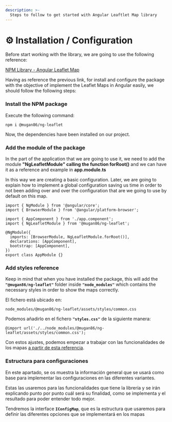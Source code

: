 ```yaml
---
description: >-
  Steps to follow to get started with Angular Leaftlet Map library
---
```


# ⚙ Installation / Configuration

Before start working with the library, we are going to use the following reference:

[NPM Library - Angular Leaflet Map](https://www.npmjs.com/package/@mugan86/ng-leaflet)

Having as reference the previous link, for install and configure the package with the objective of implement the Leaflet Maps in Angular easily, we should follow the following steps:

### Install the NPM package

Execute the following command:

```
npm i @mugan86/ng-leaflet
```

Now, the dependencies have been installed on our project.

### Add the module of the package

In the part of the application that we are going to use it, we need to add the module **"NgLeafletModule" calling the function forRoot()** and we can have it as a reference and example in **app.module.ts**&#x20;

In this way we are creating a basic configuration. Later, we are going to explain how to implement a global configuration saving us time in order to not been adding over and over the configuration that are we going to use by default on this map.

```
import { NgModule } from '@angular/core';
import { BrowserModule } from '@angular/platform-browser';

import { AppComponent } from './app.component';
import { NgLeafletModule } from '@mugan86/ng-leaflet';

@NgModule({
  imports: [BrowserModule, NgLeafletModule.forRoot()],
  declarations: [AppComponent],
  bootstrap: [AppComponent],
})
export class AppModule {}
```

### Add styles reference

Keep in mind that when you have installed the package, this will add the **`"@mugan86/ng-leaflet"`** folder inside **`"node_modules"`** which contains the necessary styles in order to show the maps correctly.

El fichero está ubicado en:

```
node_modules/@mugan86/ng-leaflet/assets/styles/common.css
```

Podemos añadirlo en el fichero **`"styles.css"`** de la siguiente manera:

```
@import url('./../node_modules/@mugan86/ng-leaflet/assets/styles/common.css');
```

Con estos ajustes, podemos empezar a trabajar con las funcionalidades de los mapas [a partir de esta referencia](aspectos-basicos/mapa-basico.md).

### Estructura para configuraciones

En este apartado, se os muestra la información general que se usará como base para implementar las configuraciones en las diferentes variantes.

Estas las usaremos para las funcionalidades que tiene la librería y se irán explicando punto por punto cuál será su finalidad, como se implementa y el resultado para poder entender todo mejor.

Tendremos la interface **`IConfigMap`**, que es la estructura que usaremos para definir las diferentes opciones que se implementará en los mapas
